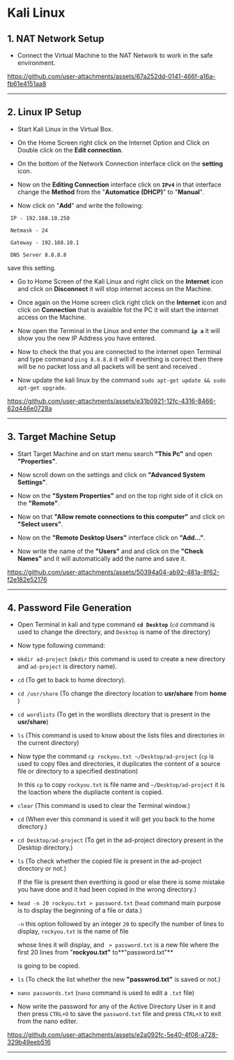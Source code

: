 # Kali Linux


## 1. NAT Network Setup 

- Connect the Virtual Machine to the NAT Network to work in the safe environment.

https://github.com/user-attachments/assets/67a252dd-0141-466f-a16a-fb61e4151aa8


---


## 2. Linux IP Setup 

- Start Kali Linux in the Virtual Box.

- On the Home Screen right click on the Internet Option and Click on Double click on the **Edit connection**.

- On the bottom of the Network Connection interface click on the **setting** icon.

- Now on the **Editing Connection** interface click on **`IPv4`** in that interface change the **Method** from the "**Automatice (DHCP)**" to "**Manual**".

- Now click on "**Add**" and write the following:
 ```
  IP - 192.168.10.250 
```
```
 Netmask - 24
```
```
 Gateway - 192.168.10.1
```
```
 DNS Server 8.8.8.8 
```
 save this setting.

- Go to Home Screen of the Kali Linux and right click on the **Internet** icon and click on **Disconnect**
   it will stop internet access on the Machine.
  
- Once again on the Home screen click  right click on the **Internet** icon and click on **Connection**
  that is avaialble fot the PC it will start the internet access on the Machine.

- Now open the Terminal in the Linux and enter the command **`ip a`** it will show you the new IP Address you have entered.

- Now to check the that you are connected to the internet open Terminal and type command `ping 8.8.8.8` it will if everthing is correct      then there will be no packet loss and all packets will be sent and received .
   
- Now update the kali linux by the command `sudo apt-get update && sudo apt-get upgrade`.

https://github.com/user-attachments/assets/e31b0921-12fc-4316-8466-62d446e0728a


---


## 3. Target Machine Setup

- Start Target Machine and on start menu search **"This Pc"** and open **"Properties"**.

- Now scroll down on the settings and click on **"Advanced System Settings"**.

- Now on the **"System Properties"** and on the top right side of it click on the **"Remote"**.

- Now on that **"Allow remote connections to this computer"** and click on **"Select users"**.

- Now on the **"Remote Desktop Users"** interface click on **"Add..."**.

- Now write the name of the **"Users"** and and click on the **"Check Names"** and it will automatically add the name and save it.
  
https://github.com/user-attachments/assets/50394a04-ab92-481a-8f62-f2e182e52176


---


## 4. Password File Generation

- Open Terminal in kali and type command **`cd Desktop`** (`cd` command is used to change the directory,
   and `Desktop` is name of the directory)

- Now type following command:

- `mkdir ad-project` (`mkdir` this command is used to create a new directory and `ad-project` is directory name).

- `cd` (To get to back to home directory).

- `cd /usr/share` (To change the directory location to **usr/share** from **home** )

- `cd wordlists` (To get in the wordlists directory that is present in the **usr/share**)

- `ls` (This command is used to know about the lists files and directories in the current directory)

- Now type the command `cp rockyou.txt ~/Desktop/ad-project` (`cp` is used to copy files and directories,
  it duplicates the content of a source file or directory to a specified destination)

  In this `cp` to copy `rockyou.txt` is file name and `~/Desktop/ad-project` it is the loaction where the dupliacte
  content is copied.

- `clear` (This command is used to clear the Terminal window.)

- `cd` (When ever this command is used it will get you back to the home directory.)

- `cd Desktop/ad-project` (To get in the ad-project directory present in the Desktop directory.)

- `ls` (To check whether the copied file is present in the ad-project directory or not.)

  If the file is present then everthing is good or else there is some mistake you have done and it had
  been copied in the wrong directory.)

- `head -n 20 rockyou.txt > password.txt` (`head` command main purpose is to display the beginning of a file or data.)

  `-n` this option followed by an integer `20` to specify the number of lines to display, `rockyou.txt` is the name of file
  
  whose lines it will display, and  ` > password.txt` is a new file where the first 20 lines from "**rockyou.txt"** to**"password.txt"**

  is going to be copied.

- `ls` (To check the list whether the new **"passwrod.txt"** is saved or not.)

- `nano passwords.txt` (`nano` command is used to edit a `.txt` file)

- Now write the password for any of the Active Directory User in it and then press `CTRL+O` to save the `password.txt` file and
  press `CTRL+X` to exit from the nano editer.

https://github.com/user-attachments/assets/e2a092fc-5e40-4f08-a728-329b49eeb516


---


